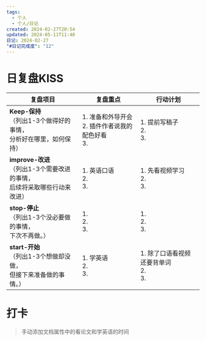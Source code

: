 ```yaml
---
tags:
  - 个人
  - 个人/日记
created: 2024-02-27T20:54
updated: 2024-05-11T11:40
日记: 2024-02-27
"#日记完成度": "12"
---
```



# 日复盘KISS
| **复盘项目**                                                 | **复盘重点**                                | **行动计划**                          |
| ---------------------------------------------------- | ----------------------------------- | ----------------------------- |
| **Keep-保持**<br>（列出1-3个做得好的事情，<br>   分析好在哪里，如何保持）     | 1.  准备和外导开会<br>2. 插件作者说我的配色好看<br>3. | 1.  提前写稿子<br>2. <br>3.        |
| **improve-改进**<br>（列出1-3个需要改进的事情，<br>  后续将采取哪些行动来改进） | 1.  英语口语<br>2. <br>3.               | 1.  先看视频学习<br>2. <br>3.       |
| **stop-停止**<br>（列出1-3个没必要做的事情，<br>下次不再做。）            | 1.  <br>2. <br>3.                   | 1.  <br>2. <br>3.             |
| **start-开始**<br>（列出1-3个想做却没做，<br>但接下来准备做的事情。）        | 1.  学英语<br>2. <br>3.                | 1.  除了口语看视频还要背单词<br>2. <br>3. |




# 打卡
> 手动添加文档属性中的看论文和学英语的时间

